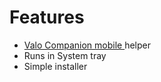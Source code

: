 # Features
- [ Valo Companion mobile ](https://github.com/Gex-devs/Valo_Companion_Mobile/tree/standaloneVersion)helper 
- Runs in System tray
- Simple installer
